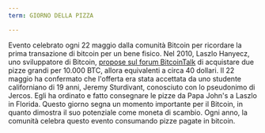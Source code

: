 ```yaml
---
term: GIORNO DELLA PIZZA

---
```

Evento celebrato ogni 22 maggio dalla comunità Bitcoin per ricordare la prima transazione di bitcoin per un bene fisico. Nel 2010, Laszlo Hanyecz, uno sviluppatore di Bitcoin, [propose sul forum BitcoinTalk](https://bitcointalk.org/index.php?topic=137.msg1141#msg1141) di acquistare due pizze grandi per 10.000 BTC, allora equivalenti a circa 40 dollari. Il 22 maggio ha confermato che l'offerta era stata accettata da uno studente californiano di 19 anni, Jeremy Sturdivant, conosciuto con lo pseudonimo di Jercos. Egli ha ordinato e fatto consegnare le pizze da Papa John's a Laszlo in Florida. Questo giorno segna un momento importante per il Bitcoin, in quanto dimostra il suo potenziale come moneta di scambio. Ogni anno, la comunità celebra questo evento consumando pizze pagate in bitcoin.
